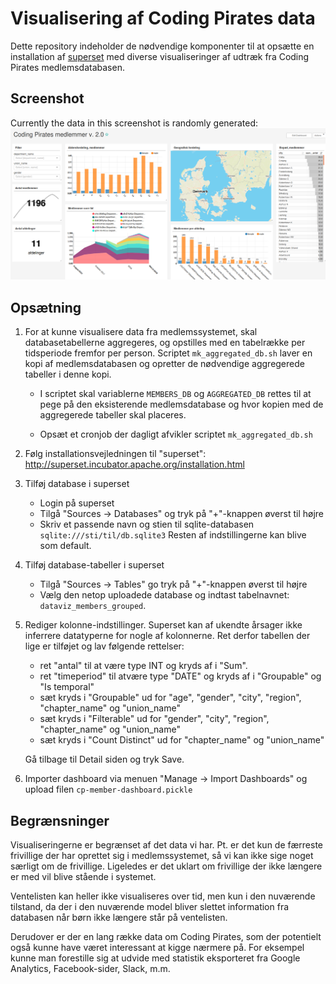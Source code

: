 # Visualisering af Coding Pirates data
Dette repository indeholder de nødvendige komponenter til at opsætte
en installation af
[superset](https://github.com/apache/incubator-superset) med diverse
visualiseringer af udtræk fra Coding Pirates medlemsdatabasen.

## Screenshot
Currently the data in this screenshot is randomly generated:
![Screenshot of Superset Dashboard](screenshot.png)

## Opsætning

1. For at kunne visualisere data fra medlemssystemet, skal
   databasetabellerne aggregeres, og opstilles med en tabelrække per
   tidsperiode fremfor per person. Scriptet ```mk_aggregated_db.sh```
   laver en kopi af medlemsdatabasen og opretter de nødvendige
   aggregerede tabeller i denne kopi.
   
   - I scriptet skal variablerne ```MEMBERS_DB``` og
     ```AGGREGATED_DB``` rettes til at pege på den eksisterende
     medlemsdatabase og hvor kopien med de aggregerede tabeller skal
     placeres.
   
   - Opsæt et cronjob der dagligt afvikler scriptet ```mk_aggregated_db.sh```


2. Følg installationsvejledningen til "superset":
   http://superset.incubator.apache.org/installation.html

3. Tilføj database i superset
     - Login på superset
     - Tilgå "Sources -> Databases" og tryk på "+"-knappen øverst til
       højre
     - Skriv et passende navn og stien til sqlite-databasen
       ```sqlite:///sti/til/db.sqlite3``` Resten af indstillingerne
       kan blive som default.
       
4. Tilføj database-tabeller i superset
    - Tilgå "Sources -> Tables" go tryk på "+"-knappen øverst til højre
    - Vælg den netop uploadede database og indtast tabelnavnet: ```dataviz_members_grouped```.

5. Rediger kolonne-indstillinger. Superset kan af ukendte årsager ikke
   inferrere datatyperne for nogle af kolonnerne. Ret derfor tabellen
   der lige er tilføjet og lav følgende rettelser:
     - ret "antal" til at være type INT og kryds af i "Sum".
     - ret "timeperiod" til atvære type "DATE" og kryds af i "Groupable" og "Is temporal"
     - sæt kryds i "Groupable" ud for "age", "gender", "city", "region", "chapter_name" og "union_name"
     - sæt kryds i "Filterable" ud for "gender", "city", "region", "chapter_name" og "union_name"
     - sæt kryds i "Count Distinct" ud for "chapter_name" og "union_name"
     
   Gå tilbage til Detail siden og tryk Save.

5. Importer dashboard via menuen "Manage -> Import Dashboards" og
   upload filen ```cp-member-dashboard.pickle```
 

## Begrænsninger
Visualiseringerne er begrænset af det data vi har. Pt. er det kun de
færreste frivillige der har oprettet sig i medlemssystemet, så vi kan
ikke sige noget særligt om de frivillige. Ligeledes er det uklart om
frivillige der ikke længere er med vil blive stående i systemet.

Ventelisten kan heller ikke visualiseres over tid, men kun i den
nuværende tilstand, da der i den nuværende model bliver slettet
information fra databasen når børn ikke længere står på ventelisten.

Derudover er der en lang række data om Coding Pirates, som der
potentielt også kunne have været interessant at kigge nærmere på. For
eksempel kunne man forestille sig at udvide med statistik
eksporteret fra Google Analytics, Facebook-sider, Slack, m.m.
